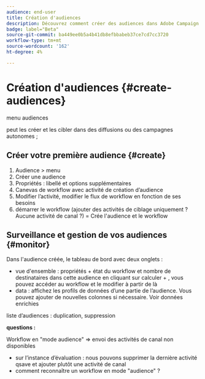 ```yaml
---
audience: end-user
title: Création d'audiences
description: Découvrez comment créer des audiences dans Adobe Campaign Web
badge: label="Beta"
source-git-commit: ba449ee0b5a4b41db8efbbabeb37ce7cd7cc3720
workflow-type: tm+mt
source-wordcount: '162'
ht-degree: 4%

---
```



# Création d&#39;audiences {#create-audiences}

menu audiences

peut les créer et les cibler dans des diffusions ou des campagnes autonomes ;

## Créer votre première audience {#create}

1. Audience > menu
1. Créer une audience
1. Propriétés : libellé et options supplémentaires
1. Canevas de workflow avec activité de création d’audience
1. Modifier l’activité, modifier le flux de workflow en fonction de ses besoins
1. démarrer le workflow (ajouter des activités de ciblage uniquement ? Aucune activité de canal ?) = Crée l&#39;audience et le workflow

## Surveillance et gestion de vos audiences {#monitor}

Dans l&#39;audience créée, le tableau de bord avec deux onglets :
* vue d&#39;ensemble : propriétés + état du workflow et nombre de destinataires dans cette audience en cliquant sur calculer + , vous pouvez accéder au workflow et le modifier à partir de là
* data : affichez les profils de données d’une partie de l’audience. Vous pouvez ajouter de nouvelles colonnes si nécessaire. Voir données enrichies

liste d’audiences : duplication, suppression

**questions :**

Workflow en &quot;mode audience&quot; => envoi des activités de canal non disponibles

* sur l’instance d’évaluation : nous pouvons supprimer la dernière activité qsave et ajouter plutôt une activité de canal
* comment reconnaître un workflow en mode &quot;audience&quot; ?
